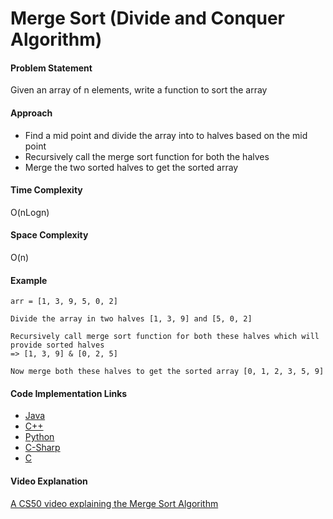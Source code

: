 # Merge Sort (Divide and Conquer Algorithm)

#### Problem Statement

Given an array of n elements, write a function to sort the array

#### Approach

- Find a mid point and divide the array into to halves based on the mid point
- Recursively call the merge sort function for both the halves
- Merge the two sorted halves to get the sorted array

#### Time Complexity

O(nLogn)

#### Space Complexity

O(n)

#### Example

```
arr = [1, 3, 9, 5, 0, 2]  

Divide the array in two halves [1, 3, 9] and [5, 0, 2]

Recursively call merge sort function for both these halves which will provide sorted halves 
=> [1, 3, 9] & [0, 2, 5]

Now merge both these halves to get the sorted array [0, 1, 2, 3, 5, 9]
 ```

#### Code Implementation Links

- [Java](https://github.com/TheAlgorithms/Java/blob/master/Sorts/MergeSort.java)
- [C++](https://github.com/TheAlgorithms/C-Plus-Plus/blob/master/sorting/merge_sort.cpp)
- [Python](https://github.com/TheAlgorithms/Python/blob/master/sorts/merge_sort.py)
- [C-Sharp](https://github.com/TheAlgorithms/C-Sharp/blob/master/Algorithms/Sorters/Comparison/MergeSorter.cs)
- [C](https://github.com/TheAlgorithms/C/blob/master/sorting/merge_sort.c)

#### Video Explanation

[A CS50 video explaining the Merge Sort Algorithm](https://www.youtube.com/watch?v=EeQ8pwjQxTM)
